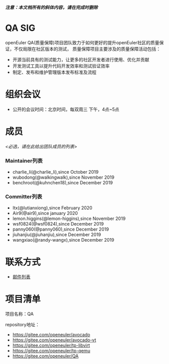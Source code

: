 ***注意：本文档所有的斜体内容，请在完成时删除***

# QA SIG
openEuler QA(质量保障)项目团队致力于如何更好的提升openEuler社区的质量保证，不仅局限在社区版本的测试，
质量保障项目主要涉及的质量保障活动包括：
- 开源当前具有的测试能力，让更多的社区开发者进行使用、优化并贡献
- 开发测试工具以提升代码开发效率和测试验证效率
- 制定、发布和维护管理版本发布标准及流程

# 组织会议

- 公开的会议时间：北京时间，每双周三 下午，4点~5点


# 成员

*<必选，请在此给出团队成员的列表>*

### Maintainer列表
- charlie_li(@charlie_li),since October 2019
- wubodong(@walkingwalk),since November 2019
- benchroot(@kuhnchen18),since December 2019

### Committer列表
- ltx(@lutianxiong),since February 2020
- Air9(@air9),since january 2020
- lemon.higgins(@lemon-higgins),since November 2019
- wsf0824(@wsf0824),since December 2019
- panny060(@panny060),since December 2019
- jiuhanjiu(@jiuhanjiu),since December 2019
- wangxiao(@randy-wangx),since December 2019

# 联系方式
- [邮件列表](qa@openeuler.org)

# 项目清单

项目名称：QA

repository地址：
  - https://gitee.com/openeuler/avocado
  - https://gitee.com/openeuler/avocado-vt
  - https://gitee.com/openeuler/tp-libvirt
  - https://gitee.com/openeuler/tp-qemu
  - https://gitee.com/openeuler/QA

